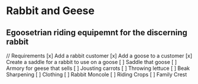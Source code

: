 # Rabbit and Geese

## Egoosetrian riding equipemnt for the discerning rabbit

// Requirements
[x] Add a rabbit customer
[x] Add a goose to a customer
[x] Create a saddle for a rabbit to use on a goose
[ ] Saddle that goose
[ ] Armory for geese that sells 
    [ ] Jousting carrots
	[ ] Throwing lettuce
	[ ] Beak Sharpening
[ ] Clothing 
    [ ] Rabbit Moncole
	[ ] Riding Crops
	[ ] Family Crest

